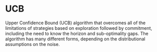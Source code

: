 # UCB
 Upper Confidence Bound (UCB) algorithm that overcomes all of the limitations of strategies based on exploration followed by commitment, including the need to know the horizon and sub-optimality gaps. The algorithm has many different forms, depending on the distributional assumptions on the noise.
